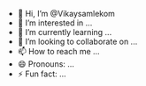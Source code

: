 - 👋 Hi, I’m @Vikaysamlekom
- 👀 I’m interested in ...
- 🌱 I’m currently learning ...
- 💞️ I’m looking to collaborate on ...
- 📫 How to reach me ...
- 😄 Pronouns: ...
- ⚡ Fun fact: ...

<!---
Vikaysamlekom/Vikaysamlekom is a ✨ special ✨ repository because its `README.md` (this file) appears on your GitHub profile.
You can click the Preview link to take a look at your changes.
--->
